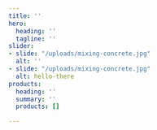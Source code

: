 ```yaml
---
title: ''
hero:
  heading: ''
  tagline: ''
slider:
- slide: "/uploads/mixing-concrete.jpg"
  alt: ''
- slide: "/uploads/mixing-concrete.jpg"
  alt: hello-there
products:
  heading: ''
  summary: ''
  products: []

---
```


